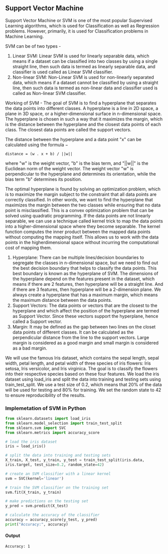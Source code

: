 ## Support Vector Machine

Support Vector Machine or SVM is one of the most popular Supervised Learning algorithms, which is used for Classification as well as Regression problems. However, primarily, it is used for Classification problems in Machine Learning.

SVM can be of two types -
1. Linear SVM: Linear SVM is used for linearly separable data, which means if a dataset can be classified into two classes by using a single straight line, then such data is termed as linearly separable data, and classifier is used called as Linear SVM classifier.
2. Non-linear SVM: Non-Linear SVM is used for non-linearly separated data, which means if a dataset cannot be classified by using a straight line, then such data is termed as non-linear data and classifier used is called as Non-linear SVM classifier.

Working of SVM - The goal of SVM is to find a hyperplane that separates the data points into different classes. A hyperplane is a line in 2D space, a plane in 3D space, or a higher-dimensional surface in n-dimensional space. The hyperplane is chosen in such a way that it maximizes the margin, which is the distance between the hyperplane and the closest data points of each class. The closest data points are called the support vectors.

The distance between the hyperplane and a data point "x" can be calculated using the formula −  
```
distance = (w . x + b) / ||w|| 
```
where "w" is the weight vector, "b" is the bias term, and "||w||" is the Euclidean norm of the weight vector. The weight vector "w" is perpendicular to the hyperplane and determines its orientation, while the bias term "b" determines its position.

The optimal hyperplane is found by solving an optimization problem, which is to maximize the margin subject to the constraint that all data points are correctly classified. In other words, we want to find the hyperplane that maximizes the margin between the two classes while ensuring that no data point is misclassified. This is a convex optimization problem that can be solved using quadratic programming. If the data points are not linearly separable, we can use a technique called kernel trick to map the data points into a higher-dimensional space where they become separable. The kernel function computes the inner product between the mapped data points without computing the mapping itself. This allows us to work with the data points in the higherdimensional space without incurring the computational cost of mapping them.

1. Hyperplane:
There can be multiple lines/decision boundaries to segregate the classes in n-dimensional space, but we need to find out the best decision boundary that helps to classify the data points. This best boundary is known as the hyperplane of SVM.
The dimensions of the hyperplane depend on the features present in the dataset, which means if there are 2 features, then hyperplane will be a straight line. And if there are 3 features, then hyperplane will be a 2-dimension plane. We always create a hyperplane that has a maximum margin, which means the maximum distance between the data points.
2. Support Vectors:
The data points or vectors that are the closest to the hyperplane and which affect the position of the hyperplane are termed as Support Vector. Since these vectors support the hyperplane, hence called a Support vector.
3. Margin:
It may be defined as the gap between two lines on the closet data points of different classes. It can be calculated as the perpendicular distance from the line to the support vectors. Large margin is considered as a good margin and small margin is considered as a bad margin.

We will use the famous Iris dataset, which contains the sepal length, sepal width, petal length, and petal width of three species of iris flowers: Iris setosa, Iris versicolor, and Iris virginica. The goal is to classify the flowers into their respective species based on these four features. We load the iris dataset using load_iris and split the data into training and testing sets using train_test_split. We use a test size of 0.2, which means that 20% of the data will be used for testing and 80% for training. We set the random state to 42 to ensure reproducibility of the results.

### Implemetation of SVM in Python 

```python
from sklearn.datasets import load_iris
from sklearn.model_selection import train_test_split
from sklearn.svm import SVC
from sklearn.metrics import accuracy_score

# load the iris dataset
iris = load_iris()

# split the data into training and testing sets
X_train, X_test, y_train, y_test = train_test_split(iris.data,
iris.target, test_size=0.2, random_state=42)

# create an SVM classifier with a linear kernel
svm = SVC(kernel='linear')

# train the SVM classifier on the training set
svm.fit(X_train, y_train)

# make predictions on the testing set
y_pred = svm.predict(X_test)

# calculate the accuracy of the classifier
accuracy = accuracy_score(y_test, y_pred)
print("Accuracy:", accuracy)
```

#### Output
```
Accuracy: 1
```


